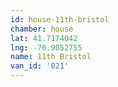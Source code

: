 ```yaml
---
id: house-11th-bristol
chamber: house
lat: 41.7174042
lng: -70.9052755
name: 11th Bristol
van_id: '021'
---
```

